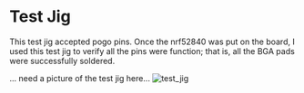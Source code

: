 # Test Jig

This test jig accepted pogo pins. Once the nrf52840 was put on the board, I used this test jig to verify all the pins were function; that is, all the BGA pads were successfully soldered.

... need a picture of the test jig here...
![test_jig](https://github.com/hydronics2/Teardown-2019/blob/master/soldering/pics/test_jig_top.JPG)
